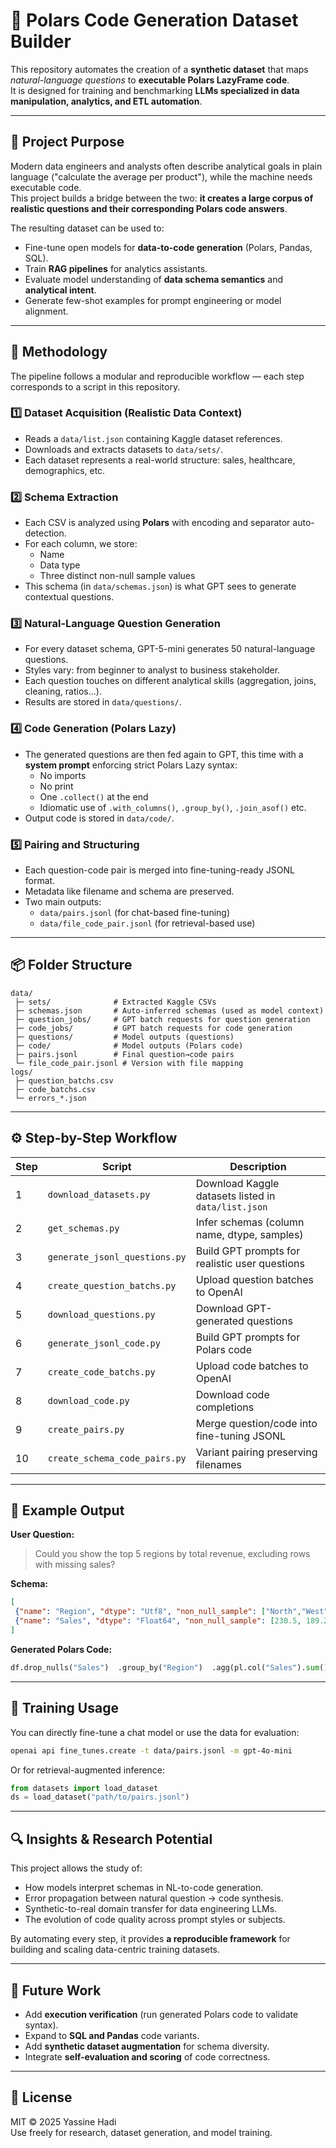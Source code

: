 # 🧠 Polars Code Generation Dataset Builder

This repository automates the creation of a **synthetic dataset** that maps *natural-language questions* to **executable Polars LazyFrame code**.  
It is designed for training and benchmarking **LLMs specialized in data manipulation, analytics, and ETL automation**.

---

## 🎯 Project Purpose

Modern data engineers and analysts often describe analytical goals in plain language ("calculate the average per product"), while the machine needs executable code.  
This project builds a bridge between the two: **it creates a large corpus of realistic questions and their corresponding Polars code answers**.

The resulting dataset can be used to:
- Fine-tune open models for **data-to-code generation** (Polars, Pandas, SQL).
- Train **RAG pipelines** for analytics assistants.
- Evaluate model understanding of **data schema semantics** and **analytical intent**.
- Generate few-shot examples for prompt engineering or model alignment.

---

## 🧩 Methodology

The pipeline follows a modular and reproducible workflow — each step corresponds to a script in this repository.

### 1️⃣ Dataset Acquisition (Realistic Data Context)
- Reads a `data/list.json` containing Kaggle dataset references.
- Downloads and extracts datasets to `data/sets/`.
- Each dataset represents a real-world structure: sales, healthcare, demographics, etc.

### 2️⃣ Schema Extraction
- Each CSV is analyzed using **Polars** with encoding and separator auto-detection.
- For each column, we store:
  - Name
  - Data type
  - Three distinct non-null sample values
- This schema (in `data/schemas.json`) is what GPT sees to generate contextual questions.

### 3️⃣ Natural-Language Question Generation
- For every dataset schema, GPT-5-mini generates 50 natural-language questions.
- Styles vary: from beginner to analyst to business stakeholder.
- Each question touches on different analytical skills (aggregation, joins, cleaning, ratios...).
- Results are stored in `data/questions/`.

### 4️⃣ Code Generation (Polars Lazy)
- The generated questions are then fed again to GPT, this time with a **system prompt** enforcing strict Polars Lazy syntax:
  - No imports
  - No print
  - One `.collect()` at the end
  - Idiomatic use of `.with_columns()`, `.group_by()`, `.join_asof()` etc.
- Output code is stored in `data/code/`.

### 5️⃣ Pairing and Structuring
- Each question-code pair is merged into fine-tuning-ready JSONL format.
- Metadata like filename and schema are preserved.
- Two main outputs:
  - `data/pairs.jsonl` (for chat-based fine-tuning)
  - `data/file_code_pair.jsonl` (for retrieval-based use)

---

## 📦 Folder Structure

```
data/
 ├─ sets/              # Extracted Kaggle CSVs
 ├─ schemas.json       # Auto-inferred schemas (used as model context)
 ├─ question_jobs/     # GPT batch requests for question generation
 ├─ code_jobs/         # GPT batch requests for code generation
 ├─ questions/         # Model outputs (questions)
 ├─ code/              # Model outputs (Polars code)
 ├─ pairs.jsonl        # Final question→code pairs
 └─ file_code_pair.jsonl # Version with file mapping
logs/
 ├─ question_batchs.csv
 ├─ code_batchs.csv
 └─ errors_*.json
```

---

## ⚙️ Step-by-Step Workflow

| Step | Script | Description |
|------|---------|-------------|
| 1 | `download_datasets.py` | Download Kaggle datasets listed in `data/list.json` |
| 2 | `get_schemas.py` | Infer schemas (column name, dtype, samples) |
| 3 | `generate_jsonl_questions.py` | Build GPT prompts for realistic user questions |
| 4 | `create_question_batchs.py` | Upload question batches to OpenAI |
| 5 | `download_questions.py` | Download GPT-generated questions |
| 6 | `generate_jsonl_code.py` | Build GPT prompts for Polars code |
| 7 | `create_code_batchs.py` | Upload code batches to OpenAI |
| 8 | `download_code.py` | Download code completions |
| 9 | `create_pairs.py` | Merge question/code into fine-tuning JSONL |
| 10 | `create_schema_code_pairs.py` | Variant pairing preserving filenames |

---

## 🧠 Example Output

**User Question:**
> Could you show the top 5 regions by total revenue, excluding rows with missing sales?

**Schema:**
```json
[
 {"name": "Region", "dtype": "Utf8", "non_null_sample": ["North","West","South"]},
 {"name": "Sales", "dtype": "Float64", "non_null_sample": [230.5, 189.2, 401.0]}
]
```

**Generated Polars Code:**
```python
df.drop_nulls("Sales")  .group_by("Region")  .agg(pl.col("Sales").sum().alias("total_sales"))  .sort("total_sales", descending=True)  .head(5)  .collect()
```

---

## 🧪 Training Usage

You can directly fine-tune a chat model or use the data for evaluation:

```bash
openai api fine_tunes.create -t data/pairs.jsonl -m gpt-4o-mini
```

Or for retrieval-augmented inference:

```python
from datasets import load_dataset
ds = load_dataset("path/to/pairs.jsonl")
```

---

## 🔍 Insights & Research Potential

This project allows the study of:
- How models interpret schemas in NL-to-code generation.
- Error propagation between natural question → code synthesis.
- Synthetic-to-real domain transfer for data engineering LLMs.
- The evolution of code quality across prompt styles or subjects.

By automating every step, it provides **a reproducible framework** for building and scaling data-centric training datasets.

---

## 🧠 Future Work

- Add **execution verification** (run generated Polars code to validate syntax).  
- Expand to **SQL and Pandas** code variants.  
- Add **synthetic dataset augmentation** for schema diversity.  
- Integrate **self-evaluation and scoring** of code correctness.

---

## 📜 License

MIT © 2025 Yassine Hadi  
Use freely for research, dataset generation, and model training.
